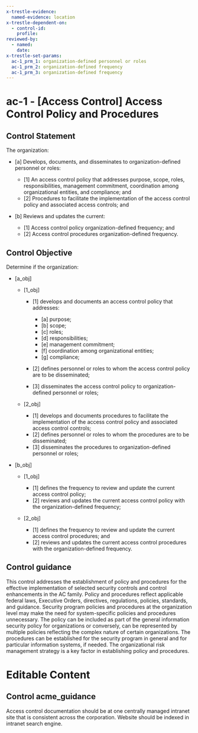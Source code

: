 ```yaml
---
x-trestle-evidence:
  named-evidence: location
x-trestle-dependent-on:
  - control-id:
    profile:
reviewed-by:
  - named:
    date:
x-trestle-set-params:
  ac-1_prm_1: organization-defined personnel or roles
  ac-1_prm_2: organization-defined frequency
  ac-1_prm_3: organization-defined frequency
---
```


# ac-1 - \[Access Control\] Access Control Policy and Procedures

## Control Statement

The organization:

- \[a\] Develops, documents, and disseminates to organization-defined personnel or roles:

  - \[1\] An access control policy that addresses purpose, scope, roles, responsibilities, management commitment, coordination among organizational entities, and compliance; and
  - \[2\] Procedures to facilitate the implementation of the access control policy and associated access controls; and

- \[b\] Reviews and updates the current:

  - \[1\] Access control policy organization-defined frequency; and
  - \[2\] Access control procedures organization-defined frequency.

## Control Objective

Determine if the organization:

- \[a_obj\]

  - \[1_obj\]

    - \[1\] develops and documents an access control policy that addresses:

      - \[a\] purpose;
      - \[b\] scope;
      - \[c\] roles;
      - \[d\] responsibilities;
      - \[e\] management commitment;
      - \[f\] coordination among organizational entities;
      - \[g\] compliance;

    - \[2\] defines personnel or roles to whom the access control policy are to be disseminated;
    - \[3\] disseminates the access control policy to organization-defined personnel or roles;

  - \[2_obj\]

    - \[1\] develops and documents procedures to facilitate the implementation of the access control policy and associated access control controls;
    - \[2\] defines personnel or roles to whom the procedures are to be disseminated;
    - \[3\] disseminates the procedures to organization-defined personnel or roles;

- \[b_obj\]

  - \[1_obj\]

    - \[1\] defines the frequency to review and update the current access control policy;
    - \[2\] reviews and updates the current access control policy with the organization-defined frequency;

  - \[2_obj\]

    - \[1\] defines the frequency to review and update the current access control procedures; and
    - \[2\] reviews and updates the current access control procedures with the organization-defined frequency.

## Control guidance

This control addresses the establishment of policy and procedures for the effective implementation of selected security controls and control enhancements in the AC family. Policy and procedures reflect applicable federal laws, Executive Orders, directives, regulations, policies, standards, and guidance. Security program policies and procedures at the organization level may make the need for system-specific policies and procedures unnecessary. The policy can be included as part of the general information security policy for organizations or conversely, can be represented by multiple policies reflecting the complex nature of certain organizations. The procedures can be established for the security program in general and for particular information systems, if needed. The organizational risk management strategy is a key factor in establishing policy and procedures.

# Editable Content

<!-- Make additions and edits below -->
<!-- The above represents the contents of the control as received by the profile, prior to additions. -->
<!-- If the profile makes additions to the control, they will appear below. -->
<!-- The above may not be edited but you may edit the content below, and/or introduce new additions to be made by the profile. -->
<!-- The content here will then replace what is in the profile for this control, after running profile-assemble. -->
<!-- The added parts in the profile for this control are below.  You may edit them and/or add new ones. -->
<!-- Each addition must have a heading of the form ## Control my_addition_name -->
<!-- See https://ibm.github.io/compliance-trestle/tutorials/ssp_profile_catalog_authoring/ssp_profile_catalog_authoring for guidance. -->

## Control acme_guidance

Access control documentation should be at one centrally managed intranet site that is consistent across the corporation. Website should be indexed in intranet search engine.